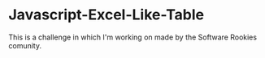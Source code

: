 # Javascript-Excel-Like-Table

This is a challenge in which I'm working on made by the Software Rookies comunity.
